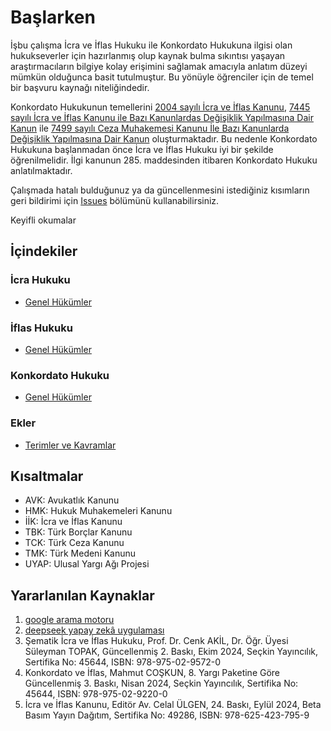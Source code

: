 # Başlarken

İşbu çalışma İcra ve İflas Hukuku ile Konkordato Hukukuna ilgisi olan hukukseverler için hazırlanmış olup kaynak bulma sıkıntısı yaşayan araştırmacıların bilgiye kolay erişimini sağlamak amacıyla anlatım düzeyi mümkün olduğunca basit tutulmuştur. Bu yönüyle öğrenciler için de temel bir başvuru kaynağı niteliğindedir.

Konkordato Hukukunun temellerini [2004 sayılı İcra ve İflas Kanunu](https://www.mevzuat.gov.tr/MevzuatMetin/1.3.2004.pdf), [7445 sayılı İcra ve İflas Kanunu ile Bazı Kanunlardas Değişiklik Yapılmasına Dair Kanun](https://www.mevzuat.gov.tr/MevzuatMetin/1.5.7445.pdf) ile [7499 sayılı Ceza Muhakemesi Kanunu İle Bazı Kanunlarda Değişiklik Yapılmasına Dair Kanun](https://www.mevzuat.gov.tr/MevzuatMetin/1.5.7499.pdf) oluşturmaktadır. Bu nedenle Konkordato Hukukuna başlanmadan önce İcra ve İflas Hukuku iyi bir şekilde öğrenilmelidir. İlgi kanunun 285. maddesinden itibaren Konkordato Hukuku anlatılmaktadır.

Çalışmada hatalı bulduğunuz ya da güncellenmesini istediğiniz kısımların geri bildirimi için [Issues](https://github.com/zinzinzibidi/icra-iflas-ve-konkordato-hukuku/issues) bölümünü kullanabilirsiniz.

Keyifli okumalar

## İçindekiler

### İcra Hukuku

* [Genel Hükümler](https://github.com/zinzinzibidi/icra-iflas-ve-konkordato-hukuku/blob/main/icra-hukuku-genel-hükümler.md)

### İflas Hukuku

* [Genel Hükümler](https://github.com/zinzinzibidi/icra-iflas-ve-konkordato-hukuku/blob/main/iflas-hukuku-genel-hükümler.md)

### Konkordato Hukuku

* [Genel Hükümler](https://github.com/zinzinzibidi/icra-iflas-ve-konkordato-hukuku/blob/main/konkordato-hukuku-genel-hükümler.md)

### Ekler

* [Terimler ve Kavramlar](https://github.com/zinzinzibidi/icra-iflas-ve-konkordato-hukuku/blob/main/terimler-ve-kavramlar-genel-hükümler.md)

## Kısaltmalar

* AVK: Avukatlık Kanunu
* HMK: Hukuk Muhakemeleri Kanunu
* İİK: İcra ve İflas Kanunu
* TBK: Türk Borçlar Kanunu
* TCK: Türk Ceza Kanunu
* TMK: Türk Medeni Kanunu
* UYAP: Ulusal Yargı Ağı Projesi

## Yararlanılan Kaynaklar

1. [google arama motoru](https://www.google.com/)
2. [deepseek yapay zekâ uygulaması](https://chat.deepseek.com/)
3. Şematik İcra ve İflas Hukuku, Prof. Dr. Cenk AKİL, Dr. Öğr. Üyesi Süleyman TOPAK, Güncellenmiş 2. Baskı, Ekim 2024, Seçkin Yayıncılık, Sertifika No: 45644, ISBN: 978-975-02-9572-0
4. Konkordato ve İflas, Mahmut COŞKUN, 8. Yargı Paketine Göre Güncellenmiş 3. Baskı, Nisan 2024, Seçkin Yayıncılık, Sertifika No: 45644, ISBN: 978-975-02-9220-0
5. İcra ve İflas Kanunu, Editör Av. Celal ÜLGEN, 24. Baskı, Eylül 2024, Beta Basım Yayın Dağıtım, Sertifika No: 49286, ISBN: 978-625-423-795-9
